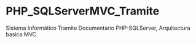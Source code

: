 # PHP_SQLServerMVC_Tramite
Sistema Informático Tramite Documentario PHP-SQLServer, Arquitectura basica MVC
